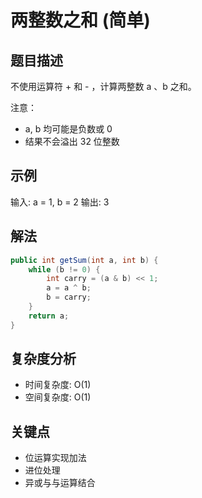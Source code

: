 # 两整数之和 (简单)

## 题目描述
不使用运算符 + 和 - ，计算两整数 a 、b 之和。

注意：
- a, b 均可能是负数或 0
- 结果不会溢出 32 位整数

## 示例
输入: a = 1, b = 2
输出: 3

## 解法
```java
public int getSum(int a, int b) {
    while (b != 0) {
        int carry = (a & b) << 1;
        a = a ^ b;
        b = carry;
    }
    return a;
}
```

## 复杂度分析
- 时间复杂度: O(1)
- 空间复杂度: O(1)

## 关键点
- 位运算实现加法
- 进位处理
- 异或与与运算结合
